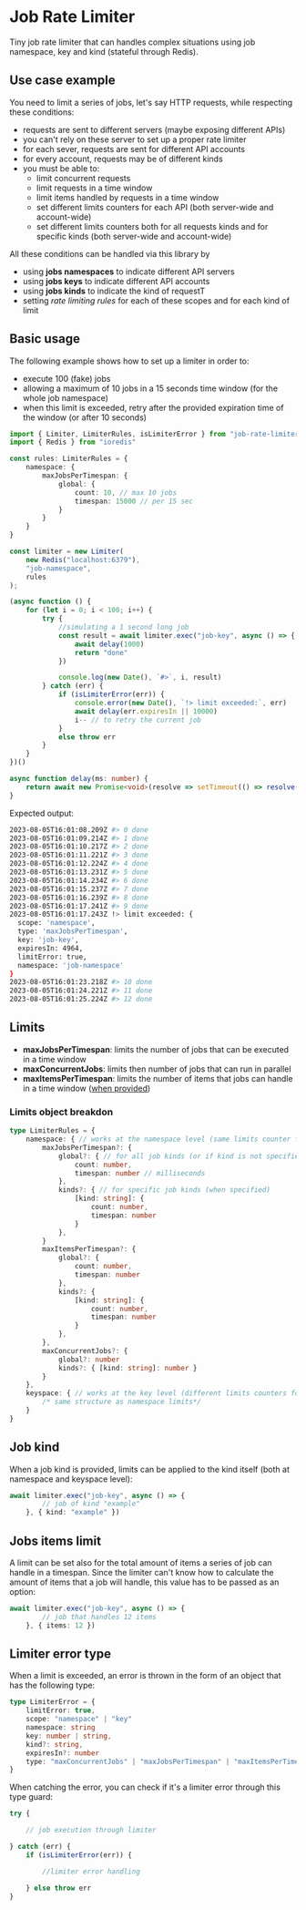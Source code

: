 # Job Rate Limiter

Tiny job rate limiter that can handles complex situations using job namespace, key and kind (stateful through Redis).

## Use case example

You need to limit a series of jobs, let's say HTTP requests, while respecting these conditions:

- requests are sent to different servers (maybe exposing different APIs)
- you can't rely on these server to set up a proper rate limiter
- for each sever, requests are sent for different API accounts
- for every account, requests may be of different kinds
- you must be able to: 
	- limit concurrent requests
	- limit requests in a time window
	- limit items handled by requests in a time window
  - set different limits counters for each API (both server-wide and account-wide)
  - set different limits counters both for all requests kinds and for specific kinds (both server-wide and account-wide)

All these conditions can be handled via this library by

- using **jobs namespaces** to indicate different API servers
- using **jobs keys** to indicate different API accounts
- using **jobs kinds** to indicate the kind of requestT
- setting *rate limiting rules* for each of these scopes and for each kind of limit


## Basic usage

The following example shows how to set up a limiter in order to:

- execute 100 (fake) jobs
- allowing a maximum of 10 jobs in a 15 seconds time window (for the whole job namespace)
- when this limit is exceeded, retry after the provided expiration time of the window (or after 10 seconds)

```typescript
import { Limiter, LimiterRules, isLimiterError } from "job-rate-limiter"
import { Redis } from "ioredis"

const rules: LimiterRules = {
	namespace: {
		maxJobsPerTimespan: {
			global: {
				count: 10, // max 10 jobs
				timespan: 15000 // per 15 sec
			}
		}
	}
}

const limiter = new Limiter(
	new Redis("localhost:6379"),
	"job-namespace",
	rules
);

(async function () {
	for (let i = 0; i < 100; i++) {
		try {
			//simulating a 1 second long job 
			const result = await limiter.exec("job-key", async () => {
				await delay(1000)
				return "done" 
			})

			console.log(new Date(), `#>`, i, result)
		} catch (err) {
			if (isLimiterError(err)) {
				console.error(new Date(), `!> limit exceeded:`, err)
				await delay(err.expiresIn || 10000)
				i-- // to retry the current job
			}
			else throw err
		}
	}
})()

async function delay(ms: number) {
	return await new Promise<void>(resolve => setTimeout(() => resolve(), ms))
}
```

Expected output:

```bash
2023-08-05T16:01:08.209Z #> 0 done
2023-08-05T16:01:09.214Z #> 1 done
2023-08-05T16:01:10.217Z #> 2 done
2023-08-05T16:01:11.221Z #> 3 done
2023-08-05T16:01:12.224Z #> 4 done
2023-08-05T16:01:13.231Z #> 5 done
2023-08-05T16:01:14.234Z #> 6 done
2023-08-05T16:01:15.237Z #> 7 done
2023-08-05T16:01:16.239Z #> 8 done
2023-08-05T16:01:17.241Z #> 9 done
2023-08-05T16:01:17.243Z !> limit exceeded: {
  scope: 'namespace',
  type: 'maxJobsPerTimespan',
  key: 'job-key',
  expiresIn: 4964,
  limitError: true,
  namespace: 'job-namespace'
}
2023-08-05T16:01:23.218Z #> 10 done
2023-08-05T16:01:24.221Z #> 11 done
2023-08-05T16:01:25.224Z #> 12 done
```

## Limits

- **maxJobsPerTimespan**: limits the number of jobs that can be executed in a time window
- **maxConcurrentJobs**: limits then number of jobs that can run in parallel
- **maxItemsPerTimespan**: limits the number of items that jobs can handle in a time window ([when provided](#jobs-items-limit))

### Limits object breakdon

```typescript 
type LimiterRules = {
	namespace: { // works at the namespace level (same limits counter for each job key)
		maxJobsPerTimespan?: {
			global?: { // for all job kinds (or if kind is not specified)
				count: number,
				timespan: number // milliseconds
			}, 
			kinds?: { // for specific job kinds (when specified)
				[kind: string]: {
					count: number,
					timespan: number
				}
			},
		}
		maxItemsPerTimespan?: {
			global?: {
				count: number,
				timespan: number
			}, 
			kinds?: {
				[kind: string]: {
					count: number,
					timespan: number
				}
			},
		},
		maxConcurrentJobs?: {
			global?: number
			kinds?: { [kind: string]: number }
		}
	},
	keyspace: { // works at the key level (different limits counters for each job key)
		/* same structure as namespace limits*/
	}
}
```

## Job kind

When a job kind is provided, limits can be applied to the kind itself (both at namespace and keyspace level):

```typescript
await limiter.exec("job-key", async () => {
		// job of kind "example"
	}, { kind: "example" })
```

## Jobs items limit

A limit can be set also for the total amount of items a series of job can handle in a timespan. Since the limiter can't know how to calculate the amount of items that a job will handle, this value has to be passed as an option:

```typescript
await limiter.exec("job-key", async () => {
		// job that handles 12 items
	}, { items: 12 })
```

## Limiter error type 

When a limit is exceeded, an error is thrown in the form of an object that has the following type:

```typescript
type LimiterError = {
	limitError: true,
	scope: "namespace" | "key"
	namespace: string
	key: number | string,
	kind?: string, 
	expiresIn?: number
	type: "maxConcurrentJobs" | "maxJobsPerTimespan" | "maxItemsPerTimespan"
}
```

When catching the error, you can check if it's a limiter error through this type guard:

```typescript
try {

	// job execution through limiter

} catch (err) {
	if (isLimiterError(err)) {

		//limiter error handling

	} else throw err
}
```